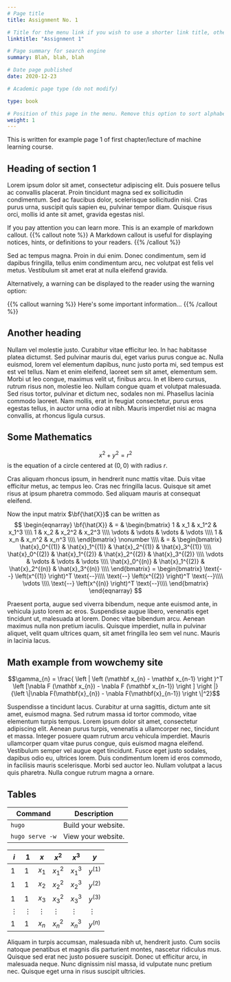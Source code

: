 ```yaml
---
# Page title
title: Assignment No. 1

# Title for the menu link if you wish to use a shorter link title, otherwise remove this option
linktitle: "Assignment 1"

# Page summary for search engine
summary: Blah, blah, blah

# Date page published
date: 2020-12-23

# Academic page type (do not modify)

type: book

# Position of this page in the menu. Remove this option to sort alphabetically
weight: 1
---
```


This is written for example page 1 of first chapter/lecture of machine learning course.


## Heading of section 1


Lorem ipsum dolor sit amet, consectetur adipiscing elit. Duis posuere tellus ac convallis placerat. Proin tincidunt magna sed ex sollicitudin condimentum. Sed ac faucibus dolor, scelerisque sollicitudin nisi. Cras purus urna, suscipit quis sapien eu, pulvinar tempor diam. Quisque risus orci, mollis id ante sit amet, gravida egestas nisl. 

If you pay attention you can learn more. This is an example of markdown callout.
{{% callout note %}}
A Markdown callout is useful for displaying notices, hints, or definitions to your readers.
{{% /callout %}}

Sed ac tempus magna. Proin in dui enim. Donec condimentum, sem id dapibus fringilla, tellus enim condimentum arcu, nec volutpat est felis vel metus. Vestibulum sit amet erat at nulla eleifend gravida.

Alternatively, a warning can be displayed to the reader using the warning option:

{{% callout warning %}}
Here's some important information...
{{% /callout %}}

## Another heading

Nullam vel molestie justo. Curabitur vitae efficitur leo. In hac habitasse platea dictumst. Sed pulvinar mauris dui, eget varius purus congue ac. Nulla euismod, lorem vel elementum dapibus, nunc justo porta mi, sed tempus est est vel tellus. Nam et enim eleifend, laoreet sem sit amet, elementum sem. Morbi ut leo congue, maximus velit ut, finibus arcu. In et libero cursus, rutrum risus non, molestie leo. Nullam congue quam et volutpat malesuada. Sed risus tortor, pulvinar et dictum nec, sodales non mi. Phasellus lacinia commodo laoreet. Nam mollis, erat in feugiat consectetur, purus eros egestas tellus, in auctor urna odio at nibh. Mauris imperdiet nisi ac magna convallis, at rhoncus ligula cursus.

## Some Mathematics

$$x^2 + y^2 = r^2$$ is the equation of a circle centered at $(0,0)$ with radius $r$.

Cras aliquam rhoncus ipsum, in hendrerit nunc mattis vitae. Duis vitae efficitur metus, ac tempus leo. Cras nec fringilla lacus. Quisque sit amet risus at ipsum pharetra commodo. Sed aliquam mauris at consequat eleifend. 


Now the input matrix $\bf{\hat{X}}$ can be written as
$$
\begin{eqnarray}
\bf{\hat{X}} & = & \begin{bmatrix}
1 & x_1 & x_1^2 & x_1^3 \\\\
1 & x_2 & x_2^2 & x_2^3 \\\\
\vdots & \vdots & \vdots & \vdots \\\\
1 & x_n & x_n^2 & x_n^3 \\\\
\end{bmatrix} \nonumber \\\\
& = & \begin{bmatrix}
\hat{x}_0^{(1)} & \hat{x}_1^{(1)} & \hat{x}_2^{(1)} & \hat{x}_3^{(1)}  \\\\
\hat{x}_0^{(2)} & \hat{x}_1^{(2)} & \hat{x}_2^{(2)} & \hat{x}_3^{(2)}  \\\\
\vdots & \vdots & \vdots & \vdots \\\\
\hat{x}_0^{(n)} & \hat{x}_1^{(2)} & \hat{x}_2^{(n)} & \hat{x}_3^{(n)}  \\\\
\end{bmatrix} = \begin{bmatrix}
\text{--} \left(x^{(1)} \right)^T \text{--}\\\\
\text{--} \left(x^{(2)} \right)^T \text{--}\\\\
\vdots \\\\
\text{--} \left(x^{(n)} \right)^T \text{--}\\\\
\end{bmatrix}
\end{eqnarray}
$$


Praesent porta, augue sed viverra bibendum, neque ante euismod ante, in vehicula justo lorem ac eros. Suspendisse augue libero, venenatis eget tincidunt ut, malesuada at lorem. Donec vitae bibendum arcu. Aenean maximus nulla non pretium iaculis. Quisque imperdiet, nulla in pulvinar aliquet, velit quam ultrices quam, sit amet fringilla leo sem vel nunc. Mauris in lacinia lacus.

## Math example from wowchemy site

$$\gamma_{n} = \frac{ 
\left | \left (\mathbf x_{n} - \mathbf x_{n-1} \right )^T 
\left [\nabla F (\mathbf x_{n}) - \nabla F (\mathbf x_{n-1}) \right ] \right |}
{\left \|\nabla F(\mathbf{x}_{n}) - \nabla F(\mathbf{x}_{n-1}) \right \|^2}$$

Suspendisse a tincidunt lacus. Curabitur at urna sagittis, dictum ante sit amet, euismod magna. Sed rutrum massa id tortor commodo, vitae elementum turpis tempus. Lorem ipsum dolor sit amet, consectetur adipiscing elit. Aenean purus turpis, venenatis a ullamcorper nec, tincidunt et massa. Integer posuere quam rutrum arcu vehicula imperdiet. Mauris ullamcorper quam vitae purus congue, quis euismod magna eleifend. Vestibulum semper vel augue eget tincidunt. Fusce eget justo sodales, dapibus odio eu, ultrices lorem. Duis condimentum lorem id eros commodo, in facilisis mauris scelerisque. Morbi sed auctor leo. Nullam volutpat a lacus quis pharetra. Nulla congue rutrum magna a ornare.
 
## Tables

| Command           | Description                    |
| ------------------| ------------------------------ |
| `hugo`            | Build your website.            |
| `hugo serve -w`   | View your website.             |


| $i$        | $1$      | $x$     | $x^2$   | $x^3$      | $y$       |
|------------|----------|---------|---------|------------|-----------|
| $1$        | $1$      | $x_1$   | $x_1^2$ |  $x_1^3$   | $y^{(1)}$ |
| $1$        | $1$      | $x_2$   | $x_2^2$ |  $x_2^3$   | $y^{(2)}$ |
| $1$        | $1$      | $x_3$   | $x_3^2$ |  $x_3^3$   | $y^{(3)}$ |
| $\vdots$   | $\vdots$ | $\vdots$| $\vdots$|  $\vdots$  | $\vdots$  |
| $1$        | $1$      | $x_n$   | $x_n^2$ |  $x_n^3$   | $y^{(n)}$ |

Aliquam in turpis accumsan, malesuada nibh ut, hendrerit justo. Cum sociis natoque penatibus et magnis dis parturient montes, nascetur ridiculus mus. Quisque sed erat nec justo posuere suscipit. Donec ut efficitur arcu, in malesuada neque. Nunc dignissim nisl massa, id vulputate nunc pretium nec. Quisque eget urna in risus suscipit ultricies. 